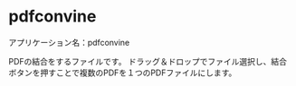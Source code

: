 # pdfconvine
アプリケーション名：pdfconvine

PDFの結合をするファイルです。
ドラッグ＆ドロップでファイル選択し、結合ボタンを押すことで複数のPDFを１つのPDFファイルにします。
